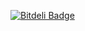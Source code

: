 [![Bitdeli Badge](https://d2weczhvl823v0.cloudfront.net/jwalsh/gdg_2013-11-18_yo_grunt_bower/trend.png)](https://bitdeli.com/free "Bitdeli Badge")

